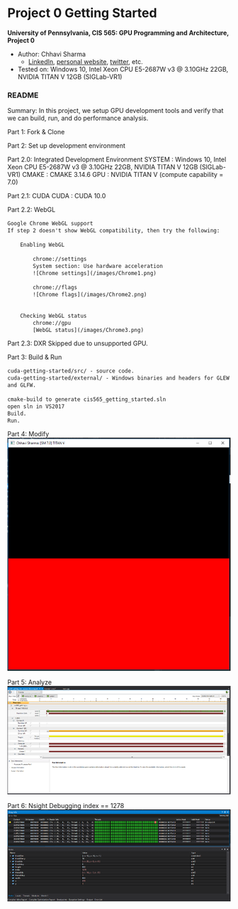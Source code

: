Project 0 Getting Started
====================

**University of Pennsylvania, CIS 565: GPU Programming and Architecture, Project 0**

* Author: Chhavi Sharma
  * [LinkedIn](https://www.linkedin.com/in/chhavi275/), [personal website](https://www.grasp.upenn.edu/people/chhavi-sharma), [twitter](), etc.
* Tested on: Windows 10, Intel Xeon CPU E5-2687W v3 @ 3.10GHz 22GB, NVIDIA TITAN V 12GB (SIGLab-VR1)


### README

Summary: In this project, we setup GPU development tools and verify that we can build, run, and do performance analysis.

Part 1: Fork & Clone

Part 2: Set up development environment

Part 2.0: Integrated Development Environment
	SYSTEM : Windows 10, Intel Xeon CPU E5-2687W v3 @ 3.10GHz 22GB, NVIDIA TITAN V 12GB (SIGLab-VR1)
	CMAKE  : CMAKE 3.14.6
	GPU    : NVIDIA TITAN V	 (compute capability = 7.0)


Part 2.1: CUDA
    CUDA   : CUDA 10.0


Part 2.2: WebGL

    Google Chrome WebGL support
    If step 2 doesn't show WebGL compatibility, then try the following:
        
        Enabling WebGL
            
            chrome://settings 
            System section: Use hardware acceleration 
            ![Chrome settings](/images/Chrome1.png)

            chrome://flags
            ![Chrome flags](/images/Chrome2.png)

        
        Checking WebGL status
            chrome://gpu
            [WebGL status](/images/Chrome3.png)


Part 2.3: DXR
Skipped due to unsupported GPU.

Part 3: Build & Run

    cuda-getting-started/src/ - source code.
    cuda-getting-started/external/ - Windows binaries and headers for GLEW and GLFW.

    cmake-build to generate cis565_getting_started.sln
    open sln in VS2017
    Build.
    Run. 

Part 4: Modify
	![Visual Studio Run](/images/output.png)


Part 5: Analyze
	![Nsight Performance Analysis](/images/performance.png)

Part 6: Nsight Debugging
    index == 1278
	![Nsight debugger](/images/warpinfo.png)
			